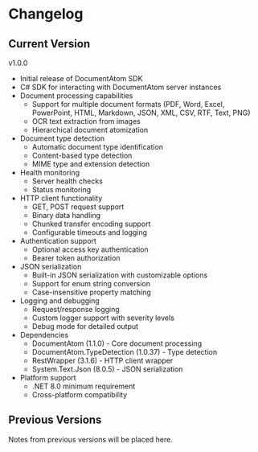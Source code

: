 # Changelog

## Current Version

v1.0.0

- Initial release of DocumentAtom SDK
- C# SDK for interacting with DocumentAtom server instances
- Document processing capabilities
  - Support for multiple document formats (PDF, Word, Excel, PowerPoint, HTML, Markdown, JSON, XML, CSV, RTF, Text, PNG)
  - OCR text extraction from images
  - Hierarchical document atomization
- Document type detection
  - Automatic document type identification
  - Content-based type detection
  - MIME type and extension detection
- Health monitoring
  - Server health checks
  - Status monitoring
- HTTP client functionality
  - GET, POST request support
  - Binary data handling
  - Chunked transfer encoding support
  - Configurable timeouts and logging
- Authentication support
  - Optional access key authentication
  - Bearer token authorization
- JSON serialization
  - Built-in JSON serialization with customizable options
  - Support for enum string conversion
  - Case-insensitive property matching
- Logging and debugging
  - Request/response logging
  - Custom logger support with severity levels
  - Debug mode for detailed output
- Dependencies
  - DocumentAtom (1.1.0) - Core document processing
  - DocumentAtom.TypeDetection (1.0.37) - Type detection
  - RestWrapper (3.1.6) - HTTP client wrapper
  - System.Text.Json (8.0.5) - JSON serialization
- Platform support
  - .NET 8.0 minimum requirement
  - Cross-platform compatibility

## Previous Versions

Notes from previous versions will be placed here.
